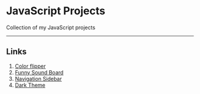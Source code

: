 # JavaScript Projects
Collection of my JavaScript projects 

---
## Links

1. [Color flipper](https://github.com/Greeshma2903/Colour-flipper-game)
2. [Funny Sound Board](https://github.com/Greeshma2903/Funny-Sound-Board)
3. [Navigation Sidebar](https://github.com/Greeshma2903/Navigation-Sidebar)
4. [Dark Theme](https://github.com/Greeshma2903/Dark-theme-toggle-button)


